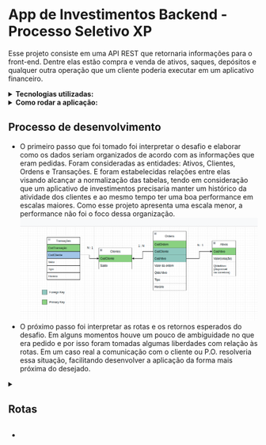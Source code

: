 # App de Investimentos Backend - Processo Seletivo XP

Esse projeto consiste em uma API REST que retornaria informações para o front-end. Dentre elas estão compra e venda de ativos, saques, depósitos
e qualquer outra operação que um cliente poderia executar em um aplicativo financeiro.

<details>
  <summary><strong>Tecnologias utilizadas:</strong></summary><br />
  <ul> 
    <li>Typescript</li>
    <li>Sequelize</li>
    <li>Express</li>
    <li>Docker</li>
    <li>Bcrypt</li>
    <li>Json Web Token</li>
    <li>Mocha</li>
    <li>Chai</li>
  </ul>
</details>

<details>
  <summary><strong>Como rodar a aplicação:</strong></summary><br />
 Como a aplicação utiliza um banco de dados local será necessário rodar um container Docker com uma imagem MySQL para conseguir realizar as requisições.
 <br>
 - Primeiro rode <code>npm install</code> para instalar as dependências
 <br>
 - Seguido de  <code>docker-compose up</code> para rodar o MySQL na porta 3306 e <code>npm run db:reset</code> para criar o banco de dados.
 <br>
 - E por útilmo  <code>npm start</code> para rodar a aplicação.
 <hr>
 A API rodará na porta 3000 por padrão mas pode ser definida no .env como PORT.
 Caso já tenha MySQL localmente na máquina, poderá utilizá-lo criando um .env passando os valores 
 para as seguintes variáveis: DB_USERNAME, DB_PASSWORD,  DB_HOST, DB_PORT.
 <hr>
 ⚠️Lembre-se de deixar as portas 3000 e 3306 vagas caso optar por não criar um arquivo .env⚠️
 
</details>

## Processo de desenvolvimento
<ul>
  <li>O primeiro passo que foi tomado foi interpretar o desafio e elaborar como os dados seriam organizados de acordo com as informações que eram       pedidas. 
  Foram consideradas as entidades: Ativos, Clientes, Ordens e Transações. E foram estabelecidas relações entre elas visando alcançar a normalização
  das tabelas, tendo em consideração que um aplicativo de investimentos precisaria manter um histórico da atividade dos clientes e ao mesmo tempo ter uma
  boa performance em escalas maiores. Como esse projeto apresenta uma escala menor, a performance não foi o foco dessa organização.</li>
  <img alt="Diagrama do banco de dados" src="./images/Diagrama-DB.png"/>
  <br>
  <li>O próximo passo foi interpretar as rotas e os retornos esperados do desafio. Em alguns momentos houve um pouco de ambiguidade no que era pedido e por isso foram tomadas algumas liberdades com relação às rotas. Em um caso real a comunicação com o cliente ou P.O. resolveria essa situação, facilitando desenvolver a aplicação da forma mais próxima do desejado. </li>
</ul>
<details><summary><h2>Rotas</h2></summary><br />
  <details>
  <summary><strong>Rota GET /ativos</strong></summary><br />
    Essa rota retorna todos os ativos disponíveis na corretora. Valor é a sua cotação atual e QtdeAtivo é a quantidade disponível na corretora.
    <br>
    <img alt="Rota GET /ativos" src="./images/GET-ativos.png"/>
  </details>
  <details>
  <summary><strong>Rota GET /ativos/:CodAtivo</strong></summary><br />
     Essa rota retorna apenas o ativo com o CodAtivo selecionado. Valor é a sua cotação atual e QtdeAtivo é a quantidade disponível na corretora.
        <br>
     <img alt="Rota GET /ativos/:CodAtivo" src="./images/GET-ativos-:CodAtivo.png"/>
  </details>
  <details>
  <summary><strong>Rota GET /ativos/cliente/:CodCliente</strong></summary><br />
     Essa rota retorna todos ativos na carteira do cliente com o CodCliente selecionado. Valor é a sua cotação atual e QtdeAtivo é a quantidade desse ativo que o cliente possui em sua carteira.
    <br>
     <img alt="Rota GET /ativos/cliente/:CodCliente" src="./images/GET-ativos-cliente-:CodCliente.png"/>
    <hr>
     ⚠️Essa rota foi feita desse jeito pois /ativos/:CodCliente conflitaria com a rota /ativos/:CodAtivo. Uma outra solução pensada foi usar query parameters, mas para evitar erros de digitação do endpoint, foi feita a rota /ativos/cliente/:CodCliente⚠️
  </details>
  <details>
  <summary><strong>Rota GET /conta/:CodCliente</strong></summary><br />
     Essa rota retorna os dados da conta com o CodCliente selecionado.
    <br>
    <img alt="Rota GET /conta/:CodCliente" src="./images/GET-conta-:CodCliente.png"/>
  </details>
  <details>
  <summary><strong>Rota GET /conta/:CodCliente/ordens</strong></summary><br />
     Essa rota retorna o histórico de ordens de compra e venda do cliente com o CodCliente selecionado. QtdeAtivo é 
    quantidade vendida ou comprada nessa ordem e o ValorDaOrdem é a cotação do ativo no momento em que a ordem foi executada
    (ou seja, é o valor de uma unidade do ativo).
    <br>
    <img alt="Rota GET /conta/:CodCliente/ordens" src="./images/GET-conta-:CodCliente-ordens.png"/>
  </details>
  <details>
  <summary><strong>Rota GET /conta/:CodCliente/transacoes</strong></summary><br />
     Essa rota retorna o histórico de transações do cliente com o CodCliente selecionado.
    <br>
    <img alt="Rota GET /conta/:CodCliente/transacoes" src="./images/GET-conta-:CodCliente-transacoes.png"/>
  </details>
  <details>
  <summary><strong>Rota POST /conta/saque</strong></summary><br />
     Essa rota envia uma requisição de saque para a conta do cliente selecionado. Ela requer um body no seguinte formato:
    <br>
    <code>
      {
    "CodCliente": 1,
    "Valor": 100
      }
    </code>
    <br>
    Será retornada a mensagem "Saque de R${Valor} feito com sucesso" caso a requisição tenha sido válida, ou uma mensagem de erro caso seja inválida
    ou não siga uma das regras de negócio.
  </details>
  <details>
  <summary><strong>Rota POST /conta/deposito</strong></summary><br />
     Essa rota envia uma requisição de depósito para a conta do cliente selecionado. Ela requer um body no seguinte formato:
    <br>
    <code>
      {
    "CodCliente": 1,
    "Valor": 100
      }
    </code>
    <br>
    Será retornada a mensagem "Depósito de R${Valor} feito com sucesso" caso a requisição tenha sido válida, ou uma mensagem de erro caso seja inválida
    ou não siga uma das regras de negócio.
  </details>
  <details>
  <summary><strong>Rota POST /investimentos/comprar</strong></summary><br />
    Essa rota envia uma requisição de compra de ativos para a conta do cliente selecionado. Ela requer um body no seguinte formato:
    <br>
    <code>
      {
      "CodCliente": 1,
      "CodAtivo": 1,
      "QtdeAtivo": 10
      }
    </code>
    <br>
    Será retornada a mensagem "Ordem de compra executada com sucesso" caso a requisição tenha sido válida, ou uma mensagem de erro caso seja inválida
    ou não siga uma das regras de negócio.
  </details>
  <details>
  <summary><strong>Rota POST /investimentos/vender</strong></summary><br />
     Essa rota envia uma requisição de venda de ativos para a conta do cliente selecionado. Ela requer um body no seguinte formato:
    <br>
    <code>
      {
      "CodCliente": 1,
      "CodAtivo": 1,
      "QtdeAtivo": 10
      }
    </code>
    <br>
    Será retornada a mensagem "Ordem de venda executada com sucesso" caso a requisição tenha sido válida, ou uma mensagem de erro caso seja inválida
    ou não siga uma das regras de negócio.
  </details>
  <details>
  <summary><strong>Rota POST /cadastro</strong></summary><br />
    Essa rota envia uma requisição para cadastrar uma conta nova. Ela requer um body no seguinte formato:
    <br>
    <code>
      {
        "Email": "test@email.com",
        "Senha": "abcdef"
      }
    </code>
    <br>
    Será retornado um token de validação que expirará em 15 minutos caso a requisição tenha sido válida, ou uma mensagem de erro caso seja inválida
    ou não siga uma das regras de negócio.
     <hr>
    ⚠️O token seria utilizado para proteger algumas rotas, mas não houve tempo para implementa-lo corretamente⚠️
  </details>
  <details>
  <summary><strong>Rota POST /login</strong></summary><br />
     Essa rota envia uma requisição para fazer login em uma conta existente. Ela requer um body no seguinte formato:
    <br>
    <code>
      {
        "Email": "silviosantos@email.com",
        "Senha": "abcdef"
      }
    </code>
    <br>
    Será retornado um token de validação que expirará em 15 minutos caso a requisição tenha sido válida, ou uma mensagem de erro caso seja inválida
    ou não siga uma das regras de negócio.
    <hr>
    ⚠️O token seria utilizado para proteger algumas rotas, mas não houve tempo para implementa-lo corretamente⚠️
  </details>
</details>
<ul>
  <li></li>
</ul>





